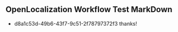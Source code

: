 ## OpenLocalization Workflow Test MarkDown
* d8a1c53d-49b6-43f7-9c51-2f78797372f3 
thanks!<!--HONumber=Mar16_HO4-->
